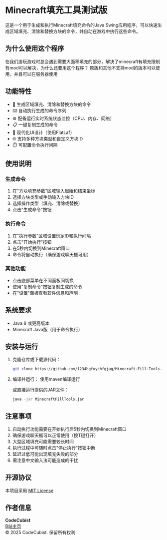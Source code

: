 # Minecraft填充工具测试版

这是一个用于生成和执行Minecraft填充命令的Java Swing应用程序，可以快速生成区域填充、清除和替换方块的命令，并自动在游戏中执行这些命令。

## 为什么使用这个程序

在我们游玩游戏时总会遇到需要大面积填充的部分，解决了minecraft有填充限制
有mod可以解决，为什么还要用这个程序？ 原版和其他不支持mod的版本可以使用，并且可以在服务器使用

## 功能特性

- 🧱 生成区域填充、清除和替换方块的命令
- ⌨️ 自动执行生成的命令序列
- ⚙️ 配备运行实时系统状态监控（CPU、内存、网络）
- 📋 一键复制生成的命令
- 🎨 现代化UI设计（使用FlatLaf）
- 🌐 支持多种方块类型和自定义方块ID
- ⏱️ 可配置命令执行间隔

## 使用说明

### 生成命令
1. 在"方块填充参数"区域输入起始和结束坐标
2. 选择方块类型或手动输入方块ID
3. 选择操作类型（填充、清除或替换）
4. 点击"生成命令"按钮

### 执行命令
1. 在"执行参数"区域设置玩家ID和执行间隔
2. 点击"开始执行"按钮
3. 在5秒内切换到Minecraft窗口
4. 命令将自动执行（确保游戏聊天框可用）

### 其他功能
- 点击底部菜单在不同面板间切换
- 使用"复制命令"按钮复制生成的命令
- 在"设置"面板查看软件信息和声明

## 系统要求

- Java 8 或更高版本
- Minecraft Java版（用于命令执行）

## 安装与运行

1. 克隆仓库或下载源代码：
   ```bash
   git clone https://github.com/1234hgfuychfgjug/Minecraft-Fill-Tools.git
   ```
2. 编译并运行：
   使用maven编译运行

   或直接运行提供的JAR文件：
   ```bash
   java -jar MinecraftFillTools.jar
   ```

## 注意事项

1. 自动执行功能需要在开始执行后5秒内切换到Minecraft窗口
2. 确保游戏聊天框可以正常使用（按T键打开）
3. 大型区域填充可能需要较长时间
4. 执行过程中可随时点击"停止执行"按钮中断
5. 延迟过低可能出现填充失败的部分
6. 需注意中文输入法可能造成的干扰

## 开源协议

本项目采用 [MIT License](https://opensource.org/licenses/MIT)

## 作者信息

**CodeCubist**  
[B站主页](https://space.bilibili.com/3461580752685539)  
© 2025 CodeCubist. 保留所有权利
